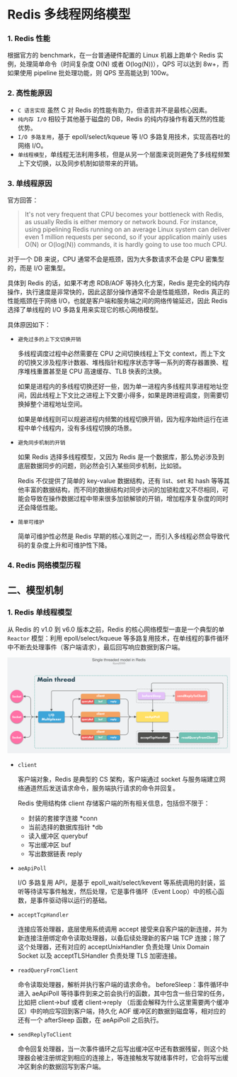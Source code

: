# Redis 多线程网络模型

### 1. Redis 性能

根据官方的 benchmark，在一台普通硬件配置的 Linux 机器上跑单个 Redis 实例，处理简单命令（时间复杂度 O(N) 或者 O(log(N))），QPS 可以达到 8w+，而如果使用 pipeline 批处理功能，则 QPS 至高能达到 100w。

### 2. 高性能原因

- `C 语言实现` 虽然 C 对 Redis 的性能有助力，但语言并不是最核心因素。
- `纯内存 I/O` 相较于其他基于磁盘的 DB，Redis 的纯内存操作有着天然的性能优势。
- `I/O 多路复用`，基于 epoll/select/kqueue 等 I/O 多路复用技术，实现高吞吐的网络 I/O。
- `单线程模型`，单线程无法利用多核，但是从另一个层面来说则避免了多线程频繁上下文切换，以及同步机制如锁带来的开销。

### 3. 单线程原因

官方回答：

> It's not very frequent that CPU becomes your bottleneck with Redis, as usually Redis is either memory or network bound. For instance, using pipelining Redis running on an average Linux system can deliver even 1 million requests per second, so if your application mainly uses O(N) or O(log(N)) commands, it is hardly going to use too much CPU.

对于一个 DB 来说，CPU 通常不会是瓶颈，因为大多数请求不会是 CPU 密集型的，而是 I/O 密集型。

具体到 Redis 的话，如果不考虑 RDB/AOF 等持久化方案，Redis 是完全的纯内存操作，执行速度是非常快的，因此这部分操作通常不会是性能瓶颈，Redis 真正的性能瓶颈在于网络 I/O，也就是客户端和服务端之间的网络传输延迟，因此 Redis 选择了单线程的 I/O 多路复用来实现它的核心网络模型。

具体原因如下：

- `避免过多的上下文切换开销`

  多线程调度过程中必然需要在 CPU 之间切换线程上下文 context，而上下文的切换又涉及程序计数器、堆栈指针和程序状态字等一系列的寄存器置换、程序堆栈重置甚至是 CPU 高速缓存、TLB 快表的汰换。

  如果是进程内的多线程切换还好一些，因为单一进程内多线程共享进程地址空间，因此线程上下文比之进程上下文要小得多，如果是跨进程调度，则需要切换掉整个进程地址空间。

  如果是单线程则可以规避进程内频繁的线程切换开销，因为程序始终运行在进程中单个线程内，没有多线程切换的场景。

- `避免同步机制的开销`

  如果 Redis 选择多线程模型，又因为 Redis 是一个数据库，那么势必涉及到底层数据同步的问题，则必然会引入某些同步机制，比如锁。

  Redis 不仅提供了简单的 key-value 数据结构，还有 list、set 和 hash 等等其他丰富的数据结构，而不同的数据结构对同步访问的加锁粒度又不尽相同，可能会导致在操作数据过程中带来很多加锁解锁的开销，增加程序复杂度的同时还会降低性能。

- `简单可维护`

  简单可维护性必然是 Redis 早期的核心准则之一，而引入多线程必然会导致代码的复杂度上升和可维护性下降。

### 4. Redis 网络模型历程

## 二、模型机制

### 1. Redis 单线程模型

从 Redis 的 v1.0 到 v6.0 版本之前，Redis 的核心网络模型一直是一个典型的单 `Reactor` 模型：利用 epoll/select/kqueue 等多路复用技术，在单线程的事件循环中不断去处理事件（客户端请求），最后回写响应数据到客户端。

![Redis单线程模型](../../assets/Redis%E5%8D%95%E7%BA%BF%E7%A8%8B%E6%A8%A1%E5%9E%8B.png)

- `client`

  客户端对象，Redis 是典型的 CS 架构，客户端通过 socket 与服务端建立网络通道然后发送请求命令，服务端执行请求的命令并回复。

  Redis 使用结构体 client 存储客户端的所有相关信息，包括但不限于：

  - 封装的套接字连接 *conn
  - 当前选择的数据库指针 *db
  - 读入缓冲区 querybuf
  - 写出缓冲区 buf
  - 写出数据链表 reply

- `aeApiPoll`

  I/O 多路复用 API，是基于 epoll_wait/select/kevent 等系统调用的封装，监听等待读写事件触发，然后处理，它是事件循环（Event Loop）中的核心函数，是事件驱动得以运行的基础。

- `acceptTcpHandler`

  连接应答处理器，底层使用系统调用 accept 接受来自客户端的新连接，并为新连接注册绑定命令读取处理器，以备后续处理新的客户端 TCP 连接；除了这个处理器，还有对应的 acceptUnixHandler 负责处理 Unix Domain Socket 以及 acceptTLSHandler 负责处理 TLS 加密连接。

- `readQueryFromClient`

  命令读取处理器，解析并执行客户端的请求命令。
  beforeSleep：事件循环中进入 aeApiPoll 等待事件到来之前会执行的函数，其中包含一些日常的任务，比如把 client->buf 或者 client->reply （后面会解释为什么这里需要两个缓冲区）中的响应写回到客户端，持久化 AOF 缓冲区的数据到磁盘等，相对应的还有一个 afterSleep 函数，在 aeApiPoll 之后执行。

- `sendReplyToClient`

  命令回复处理器，当一次事件循环之后写出缓冲区中还有数据残留，则这个处理器会被注册绑定到相应的连接上，等连接触发写就绪事件时，它会将写出缓冲区剩余的数据回写到客户端。